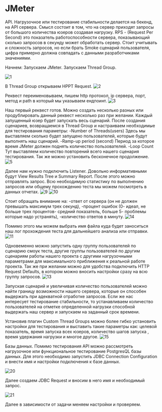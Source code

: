 # JMeter
API.
Нагрузочное или тестирование стабильности делается на бекенд, на API сервера. Смысл состоит в том, что на сервер приходят запросы от большого количества юзеров создавая нагрузку.
RPS - (Request Per Second) это показатель работоспособности сервера, показывающий сколько запросов в секунду может обработать сервер. Стоит учитывать и сложность запросов, но если брать Smoke сценарий 
пользователя, цифра примерно должна совпадать с данными разработчиками значениями.

Начнем:
Запускаем JMeter.
Запускаем Thread Group.

![1](image/1.png)

В Thread Group открываем HPPT Request.
![2](image/2.png)

Реквест переименовываем, пишем http протокол, ip сервера, порт, метод и path в который мы указываем ендпоинт.
![3](image/3.png)
 
Наш первый реквест готов. Можно создать несколько разных или продублировать данный реквест несколько раз при желании. Каждый запущенный юзер будет запускать весь сценарий.
После создания сценариев, возвращаемся в Thread Group и настраиваем необходимые для тестирования параметры:
-Number of Threads(users) Здесь мы выставляем сколько будет запущено пользователей, которые будут выполнять наш сценарий.
-Ramp-up period (second) Период за которое время JMeter должен поднять количество пользователей.
-Loop Count Тут выставляем количество повторений всего нашего сценария тестирования. Так же можно установить бесконечное продолжение.
![5](image/5.png)
 
Далее нам нужно подключить Listener. Довольно информативными будут View Results Tree и Summary Report.
После этого можно отправлять запрос. Всю необходимую статистику по выполнению запросов или общему прохождению теста мы можем посмотреть в данных отчетах.
![9](image/9.png)
![10](image/10.png)
 
Стоит обращать внимание на:
-ответ от сервера (он не должен превышать максимум трех секунд),
-процент ошибок (0- идеал, не больше трех процентов- средний показатель, больше 5- проблемы которые надо устранять),
-количество ответов в минуту.
![14](image/14.png)

Помимо этого мы можем выбрать имя файла куда будет заноситься наш лог прохождения теста для дальнейшего анализа
или отправки.
![11](image/11.png)

Одновеменно можно запустить одну группу пользователей по сценарию смоук теста, другие группы пользователей по другим сценариям работы нашего проекта с другими нагрузочными параметрами для
максимального приближения к реальной работе проекта. Так же при желании можно для удобства подключить HTTP Request Defaults, в котором можно вносить настройки сразу на всю группу запросов.
![13](image/13.png)

Запуская сценарий и увеличивая количество пользователей можно найти границу возможности нашего сервера, которые он способен выдержать при адекватной отработке запросов.
Если же нас интересует тестирование стабильности, то устанавливаем количество пользователей на отметке определенной нагрузки способной выдержать наш сервер и запускаем на заданный срок времени.

Установив плагин Custom Thread Groups можно более гибко установить настройки для тестирования и выставить такие параметры как:
целевой показатель, время запуска всех юзеров, количество шагов запуска , время удержания нагрузки и многое другое.
![15](image/15.png)

Базы данных. 
 Помимо тестирования API можно рассмотреть нагрузочное или функциональное тестирование PostgresQL базы данных. Для этого необходимо запустить JDBC Connection Configuration и внести имя и настройки подключения к базе данных. 
 
 ![20](image/20.png)
 
 Далее создаем JDBC Request и вносим в него имя и необходимый запрос.

![21](image/21.png)

Далее в зависимости от задачи меняем настройки и проверяем.




